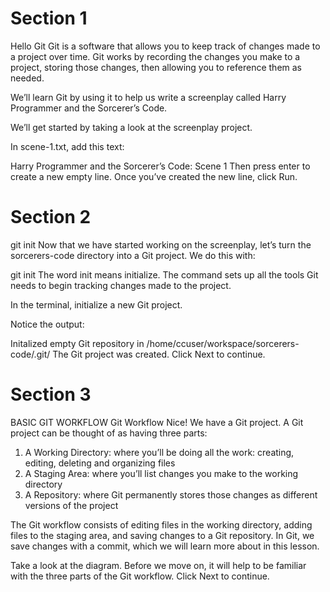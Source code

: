 # Section 1
Hello Git
Git is a software that allows you to keep track of changes made to a project over time. Git works by recording the changes you make to a project, storing those changes, then allowing you to reference them as needed.

We’ll learn Git by using it to help us write a screenplay called Harry Programmer and the Sorcerer’s Code.

We’ll get started by taking a look at the screenplay project.

In scene-1.txt, add this text:

Harry Programmer and the Sorcerer’s Code: Scene 1
Then press enter to create a new empty line. Once you’ve created the new line, click Run.

# Section 2
git init
Now that we have started working on the screenplay, let’s turn the sorcerers-code directory into a Git project. We do this with:

git init
The word init means initialize. The command sets up all the tools Git needs to begin tracking changes made to the project.

In the terminal, initialize a new Git project.

Notice the output:

Initalized empty Git repository in /home/ccuser/workspace/sorcerers-code/.git/
The Git project was created. Click Next to continue.

# Section 3

BASIC GIT WORKFLOW
Git Workflow
Nice! We have a Git project. A Git project can be thought of as having three parts:

1. A Working Directory: where you’ll be doing all the work: creating, editing, deleting and organizing files
2. A Staging Area: where you’ll list changes you make to the working directory
3. A Repository: where Git permanently stores those changes as different versions of the project

The Git workflow consists of editing files in the working directory, adding files to the staging area, and saving changes to a Git repository. In Git, we save changes with a commit, which we will learn more about in this lesson.

Take a look at the diagram. Before we move on, it will help to be familiar with the three parts of the Git workflow. Click Next to continue.

<img href="https://github.com/ninjafiveo/Codecademy_Git_and_GitHub/blob/7faab5e6075c299e677e7a7a86b2e8c3ce5e9239/2_Basic_Git_Workflow/1_Lesson_Basic_Git_Workflow/Basic_Git_Workflow.png">




